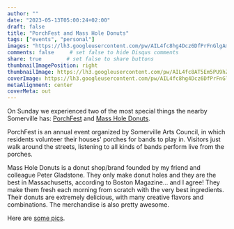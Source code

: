 ```yaml
---
author: ""
date: "2023-05-13T05:00:24+02:00"
draft: false
title: "PorchFest and Mass Hole Donuts"
tags: ["events", "personal"]
images: "https://lh3.googleusercontent.com/pw/AIL4fc8hg4Dcz6DfPrFnGlgAmuD-fghBjZd1aVWKEDLF-Hed32FPlpLoLpkznfI3-r39BYhLZNaQyY5W0nLhmz40d4AiSEo5ALLfLB7qmYlsQjk--p2Ur981=w2400"
comments: false     # set false to hide Disqus comments
share: true        # set false to share buttons
thumbnailImagePosition: right
thumbnailImage: https://lh3.googleusercontent.com/pw/AIL4fc8AT5Em5PU9hZRZQNolK-hyqXEjLH2hhl_DITiCgCTv6SPiykceqGk373uE83xFvAzDSXmo85FBLIEiIlMKuY00_YMQDa7YFpDflGTjIDwWceuN7LVq=w2400
coverImage: https://lh3.googleusercontent.com/pw/AIL4fc8hg4Dcz6DfPrFnGlgAmuD-fghBjZd1aVWKEDLF-Hed32FPlpLoLpkznfI3-r39BYhLZNaQyY5W0nLhmz40d4AiSEo5ALLfLB7qmYlsQjk--p2Ur981=w2400
metaAlignment: center
coverMeta: out
---
```


On Sunday we experienced two of the most special things the nearby Somerville has: [PorchFest](https://somervilleartscouncil.org/porchfest/2023) and [Mass Hole Donuts](https://www.massholedonuts.com/).

<!--more-->

PorchFest is an annual event organized by Somerville Arts Council, in which residents volunteer their houses' porches for bands to play in. Visitors just walk around the streets, listening to all kinds of bands perform live from the porches.

Mass Hole Donuts is a donut shop/brand founded by my friend and colleague Peter Gladstone. They only make donut holes and they are the best in Massachusetts, according to Boston Magazine... and I agree! They make them fresh each morning from scratch with the very best ingredients. Their donuts are extremely delicious, with many creative flavors and combinations. The merchandise is also pretty awesome.

Here are [some pics](https://photos.app.goo.gl/PQ3s1SyeCC6U5vp28).
